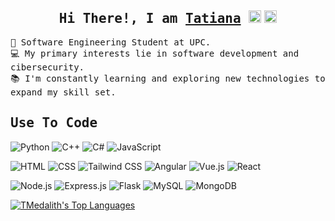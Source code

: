 
<h2 align="center">
        <samp> Hi There!, I am
                <b><a target="_blank" href="">Tatiana</a></b>
        </samp>
        <a href="https://www.linkedin.com/in/tatiana-paucar-de-la-cruz" target="_blank"><img src="https://raw.githubusercontent.com/maurodesouza/profile-readme-generator/master/src/assets/icons/social/linkedin/default.svg" width="20"/></a>
        <a href="mailto:tatiana.paucard@gmail.com" target="_blank"><img src="https://raw.githubusercontent.com/maurodesouza/profile-readme-generator/master/src/assets/icons/social/gmail/default.svg" width="20"/></a>


</h2>

<p > 
  <samp>
     🌱 Software Engineering Student at UPC. </br>
  💻 My primary interests lie in software development and cibersecurity.</br>
  📚 I'm constantly learning and exploring new technologies to expand my skill set. </br>
  </samp>
</p>

<h2 align="left">
        <samp> Use To Code
        </samp>
</h2>

<div>
  
![Python](https://img.shields.io/badge/python-%233776AB.svg?style=for-the-badge&logo=python&logoColor=white) ![C++](https://img.shields.io/badge/c++-%2300599C.svg?style=for-the-badge&logo=c%2B%2B&logoColor=white) ![C#](https://img.shields.io/badge/c%23-%23239120.svg?style=for-the-badge&logo=csharp&logoColor=white) ![JavaScript](https://img.shields.io/badge/javascript-%23323330.svg?style=for-the-badge&logo=javascript&logoColor=%23F7DF1E) 

![HTML](https://img.shields.io/badge/HTML5-%23E34F26.svg?style=for-the-badge&logo=html5&logoColor=white) ![CSS](https://img.shields.io/badge/CSS3-%231572B6.svg?style=for-the-badge&logo=css3&logoColor=white) ![Tailwind CSS](https://img.shields.io/badge/tailwindcss-%2338B2AC.svg?style=for-the-badge&logo=tailwind-css&logoColor=white) ![Angular](https://img.shields.io/badge/angular-%23DD0031.svg?style=for-the-badge&logo=angular&logoColor=white) ![Vue.js](https://img.shields.io/badge/vuejs-%2335495e.svg?style=for-the-badge&logo=vue.js&logoColor=%234FC08D) ![React](https://img.shields.io/badge/react-%2320232a.svg?style=for-the-badge&logo=react&logoColor=%2361DAFB)

![Node.js](https://img.shields.io/badge/node.js-%2343853D.svg?style=for-the-badge&logo=node.js&logoColor=white) ![Express.js](https://img.shields.io/badge/express.js-%23404d59.svg?style=for-the-badge&logo=express&logoColor=white) ![Flask](https://img.shields.io/badge/flask-%23000.svg?style=for-the-badge&logo=flask&logoColor=white) ![MySQL](https://img.shields.io/badge/mysql-%2300f.svg?style=for-the-badge&logo=mysql&logoColor=white) ![MongoDB](https://img.shields.io/badge/MongoDB-%234ea94b.svg?style=for-the-badge&logo=mongodb&logoColor=white)
</div>



<!---<p align="center">
  <a href="https://github.com/tmedalith">
    <img src="https://github-readme-streak-stats.herokuapp.com/?user=tmedalith&theme=radical&border=7F3FBF&background=0D1117" alt="TMedalith's GitHub streak" heigth="10px"/>
  </a>
</p>--->
<a align="center"> 
<!---<a href="https://github.com/tmedalith"><img alt="TMedalith's Github Stats" src="https://github-readme-stats.vercel.app/api?username=tmedalith&show_icons=true&&count_private=true&theme=react&border_color=7F3FBF&bg_color=0D1117&title_color=F85D7F&icon_color=F8D866" height="192px" width="49.5%"/></a> --->
 <a href="https://github.com/tmedalith">
  <img alt="TMedalith's Top Languages" src="https://github-readme-stats.vercel.app/api/top-langs/?username=tmedalith&langs_count=10&count_private=true&layout=compact&theme=react&border_color=7F3FBF&bg_color=0D1117&title_color=F85D7F&icon_color=F8D866"/>
</a>



</a>

